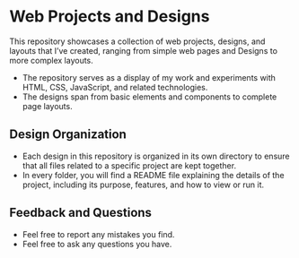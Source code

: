 # Web Projects and Designs
This repository showcases a collection of web projects, designs, and layouts that I’ve created, ranging from simple web pages and Designs to more complex layouts.
- The repository serves as a display of my work and experiments with HTML, CSS, JavaScript, and related technologies.
- The designs span from basic elements and components to complete page layouts.

## Design Organization
- Each design in this repository is organized in its own directory to ensure that all files related to a specific project are kept together.
- In every folder, you will find a README file explaining the details of the project, including its purpose, features, and how to view or run it.

## Feedback and Questions
- Feel free to report any mistakes you find.  
- Feel free to ask any questions you have.

